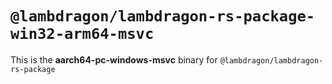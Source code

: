 # `@lambdragon/lambdragon-rs-package-win32-arm64-msvc`

This is the **aarch64-pc-windows-msvc** binary for `@lambdragon/lambdragon-rs-package`
